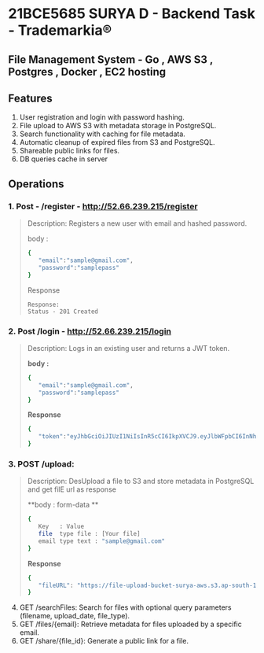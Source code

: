 # 21BCE5685 SURYA D - Backend Task - Trademarkia®

## File Management System - Go , AWS S3 , Postgres , Docker , EC2 hosting

## Features

1. User registration and login with password hashing.
2. File upload to AWS S3 with metadata storage in PostgreSQL.
3. Search functionality with caching for file metadata.
4. Automatic cleanup of expired files from S3 and PostgreSQL.
5. Shareable public links for files.
6. DB queries cache in server

## Operations

### 1. Post - /register - http://52.66.239.215/register

> Description: Registers a new user with email and hashed password.
>
> body :
>
> ```bash
> {
>    "email":"sample@gmail.com",
>    "password":"samplepass"
> }
> ```
>
> Response
>
> ```
> Response:
> Status - 201 Created
> ```

### 2. Post /login - http://52.66.239.215/login

> Description: Logs in an existing user and returns a JWT token.
>
> **body :**
>
> ```bash
> {
>    "email":"sample@gmail.com",
>    "password":"samplepass"
> }
> ```
>
> **Response**
>
> ```bash
> {
>    "token":"eyJhbGciOiJIUzI1NiIsInR5cCI6IkpXVCJ9.eyJlbWFpbCI6InNhbXBsZUBnZG1haWwuY29tIiwiZXhwIjoxNzI2NjQxNTQyfQ.oLIUq3OqlKk4AFc3UXrnnIhQQj38XNydW6drLYf00OE"
> }
> ```

### 3. POST /upload:

> Description: DesUpload a file to S3 and store metadata in PostgreSQL and get filE url as response
>
> **body : form-data **
>
> ```bash
> {
>    Key   : Value
>    file  type file : [Your file]
>    email type text : "sample@gmail.com"
> }
>
> ```
>
> **Response**
>
> ```bash
> {
>    "fileURL": "https://file-upload-bucket-surya-aws.s3.ap-south-1.amazonaws.com/uploads/Stack.pdf"
> }
> ```

4.  GET /searchFiles: Search for files with optional query parameters (filename, upload_date, file_type).
5.  GET /files/{email}: Retrieve metadata for files uploaded by a specific email.
6.  GET /share/{file_id}: Generate a public link for a file.
